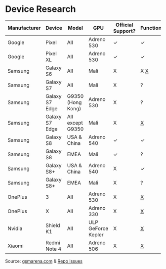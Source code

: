 # Device Research

| Manufacturer | Device | Model | GPU | Official Support? | Functional? |
| ------------ | ------ | ----- | --- | ----------------- | ----------- |
| Google | Pixel | All | Adreno 530 | ✓ | ✓ |
| Google | Pixel XL | All | Adreno 530 | ✓ | ✓ |
| Samsung | Galaxy S6 | All | Mali | X | X [X](https://github.com/tomthecarrot/arcore-for-all/issues/8) |
| Samsung | Galaxy S7 | All | Mali | X | ? |
| Samsung | Galaxy S7 Edge | G9350 (Hong Kong) | Adreno 530 | X | ? |
| Samsung | Galaxy S7 Edge | All except G9350 | Mali | X | [X](https://github.com/tomthecarrot/arcore-for-all/issues/6) |
| Samsung | Galaxy S8 | USA & China | Adreno 540 | ✓ | ✓ |
| Samsung | Galaxy S8 | EMEA | Mali | ✓ | ? |
| Samsung | Galaxy S8+ | USA & China | Adreno 540 | X | ✓ |
| Samsung | Galaxy S8+ | EMEA | Mali | X | ? |
| OnePlus | 3 | All | Adreno 530 | X | [X](https://github.com/tomthecarrot/arcore-for-all/issues/4) |
| OnePlus | X | All | Adreno 330 | X | [X](https://github.com/tomthecarrot/arcore-for-all/issues/7) |
| Nvidia | Shield K1 | All | ULP GeForce Kepler | X | [X](https://github.com/tomthecarrot/arcore-for-all/issues/5) |
| Xiaomi | Redmi Note 4 | All | Adreno 506 | X | [X](https://github.com/tomthecarrot/arcore-for-all/issues/5) |

Source: [gsmarena.com](http://gsmarena.com) & [Repo Issues](https://github.com/tomthecarrot/arcore-for-all/issues)
